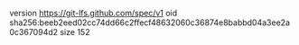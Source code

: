 version https://git-lfs.github.com/spec/v1
oid sha256:beeb2eed02cc74dd66c2ffecf48632060c36874e8babbd04a3ee2a0c367094d2
size 152

